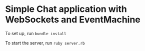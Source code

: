 # Simple Chat application with WebSockets and EventMachine

To set up, run `bundle install`

To start the server, run `ruby server.rb`
